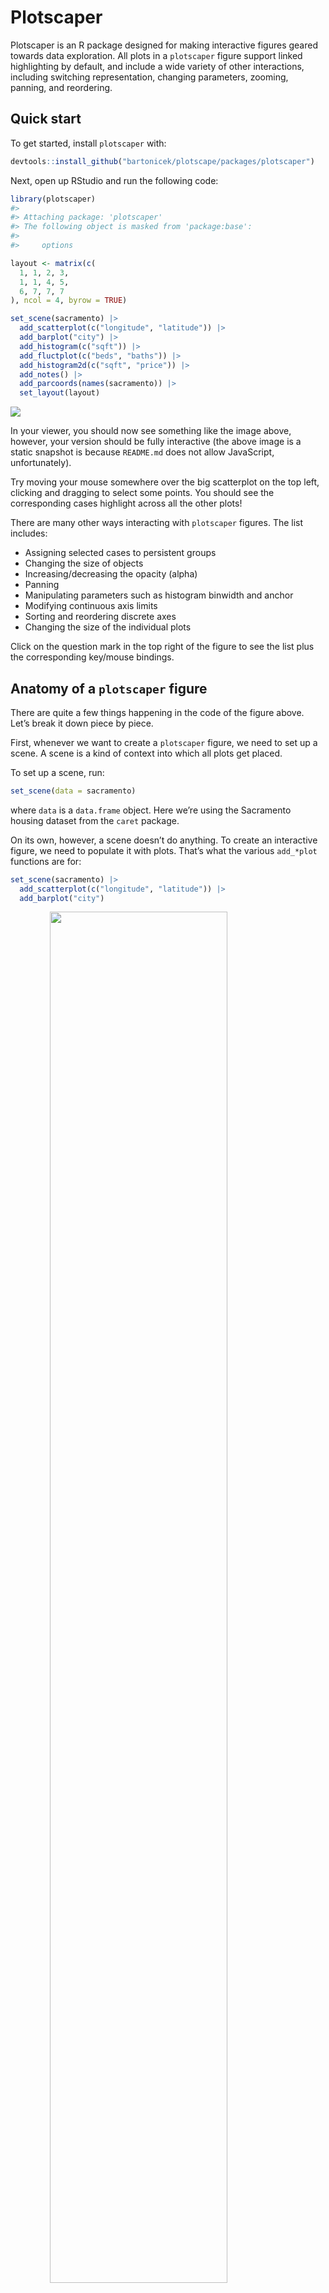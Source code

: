 
<!-- README.md is generated from README.Rmd. Please edit that file -->

# Plotscaper

<!-- badges: start -->
<!-- badges: end -->

Plotscaper is an R package designed for making interactive figures
geared towards data exploration. All plots in a `plotscaper` figure
support linked highlighting by default, and include a wide variety of
other interactions, including switching representation, changing
parameters, zooming, panning, and reordering.

## Quick start

To get started, install `plotscaper` with:

``` r
devtools::install_github("bartonicek/plotscape/packages/plotscaper")
```

Next, open up RStudio and run the following code:

``` r
library(plotscaper)
#> 
#> Attaching package: 'plotscaper'
#> The following object is masked from 'package:base':
#> 
#>     options

layout <- matrix(c(
  1, 1, 2, 3,
  1, 1, 4, 5,
  6, 7, 7, 7
), ncol = 4, byrow = TRUE)

set_scene(sacramento) |>
  add_scatterplot(c("longitude", "latitude")) |>
  add_barplot("city") |>
  add_histogram(c("sqft")) |>
  add_fluctplot(c("beds", "baths")) |>
  add_histogram2d(c("sqft", "price")) |>
  add_notes() |>
  add_parcoords(names(sacramento)) |>
  set_layout(layout)
```

<img src="man/figures/README-unnamed-chunk-3-1.png" style="display: block; margin: auto;" />

In your viewer, you should now see something like the image above,
however, your version should be fully interactive (the above image is a
static snapshot is because `README.md` does not allow JavaScript,
unfortunately).

Try moving your mouse somewhere over the big scatterplot on the top
left, clicking and dragging to select some points. You should see the
corresponding cases highlight across all the other plots!

There are many other ways interacting with `plotscaper` figures. The
list includes:

- Assigning selected cases to persistent groups
- Changing the size of objects
- Increasing/decreasing the opacity (alpha)
- Panning
- Manipulating parameters such as histogram binwidth and anchor
- Modifying continuous axis limits
- Sorting and reordering discrete axes
- Changing the size of the individual plots

Click on the question mark in the top right of the figure to see the
list plus the corresponding key/mouse bindings.

## Anatomy of a `plotscaper` figure

There are quite a few things happening in the code of the figure above.
Let’s break it down piece by piece.

First, whenever we want to create a `plotscaper` figure, we need to set
up a scene. A scene is a kind of context into which all plots get
placed.

To set up a scene, run:

``` r
set_scene(data = sacramento)
```

where `data` is a `data.frame` object. Here we’re using the Sacramento
housing dataset from the `caret` package.

On its own, however, a scene doesn’t do anything. To create an
interactive figure, we need to populate it with plots. That’s what the
various `add_*plot` functions are for:

``` r
set_scene(sacramento) |>
  add_scatterplot(c("longitude", "latitude")) |>
  add_barplot("city")
```

<img src="man/figures/README-unnamed-chunk-5-1.png" width="75%" height="75%" style="display: block; margin: auto;" />

As you can see above, this creates a simple interactive figure with a
scatterplot and a barplot. Not much more to it. We specify which
variables we want to plot by a simple character vector of their names.

Each `plotscaper` figure is a `htmlwidgets` widget, which means that,
whenever we print the underlying object, `htmlwidgets` generates and
packages up the underlying HTML and sends it to the RStudio viewer
(which is a kind of Web browser). Thus, if we do something like this,
nothing happens:

``` r
s <- set_scene(sacramento) |>
  add_scatterplot(c("longitude", "latitude")) |>
  add_barplot("city")
```

However, printing the `s` object generates the figure:

``` r
s
```

<img src="man/figures/README-unnamed-chunk-7-1.png" width="75%" height="75%" style="display: block; margin: auto;" />

We can use this fact to generate figures programmatically using R. For
example, here’s how we could create an interactive scatterplot matrix
(SPLOM) of the `Iris` dataset:

``` r

iris_smaller <- iris[, 1:3]
keys <- names(iris_smaller)

s <- set_scene(iris_smaller)

for (i in 1:3) {
  for (j in 1:3) {
    # Add a scatterplot if row & column no.'s different
    if (i != j) s <- s |> add_scatterplot(c(keys[i], keys[j]))
    # Add a histogram if row & column no.'s match
    else s <- s |> add_histogram(c(keys[i])) 
  }
}

s
```

<img src="man/figures/README-unnamed-chunk-8-1.png" style="display: block; margin: auto;" />

### Layout

We can control the figure layout by using the `set_layout` function.
This works similar to the `layout` function from the `graphics` package.
We give it a matrix of numeric values representing the plot ids, and the
figure automatically resizes the plots based on how many equal-sized
rectangles in a grid each plot takes up.

Here’s how we can create a figure with large scatterplot on the
top-left, a tall histogram on the right-hand side, a short wide
histogram on the bottom, and a small section for notes (not-(e)-plot,
pardon the pun) on the bottom-right:

``` r

layout <- matrix(c(
  1, 1, 2,
  1, 1, 2,
  3, 3, 4
), ncol = 3, byrow = TRUE)

set_scene(sacramento) |>
  add_scatterplot(c("sqft", "price")) |>
  add_histogram("price") |>
  add_histogram("sqft") |>
  add_notes() |>
  set_layout(layout)
```

<img src="man/figures/README-unnamed-chunk-9-1.png" style="display: block; margin: auto;" />

(it doesn’t matter in which order we call the `add_*` and `set_layout`
function, as all the important stuff happens when the HTML for the
figure gets generated)

The individual plots can still be resized by pressing and holding the
`S` key and then dragging a widget in the bottom right of the plot area.
Note however that this may result in gaps in the layout.

## Reducers

> This section goes into the deeper properties of `plotscaper`,

One of the main goals of the `plotscaper` project is to explore the ways
of combining graphical objects and statistics to produce interactive
visualizations that behave in some specific, consistent ways. Phew, that
was a mouthful.

A key idea for achieving this is the concept of reducers. A reducer is a
pair of functions:

- An *initial function* (`initialfn`) which takes no arguments and
  produces some value (also known as a “thunk”).
- A *reduce function* (`reducefn`) which combines two values to produce
  a new one.

Further, `initialfn` and `reducefn` must have the following two
properties:

``` r
reducefn(a, initialfn()) === a                                  # Unitality
reducefn(reducefn(a, b), c) === reducefn(a, reducefn(b, c))     # Associativity
```

If you’re familiar with how R’s higher-order `Reduce` function, `reduce`
/ `fold` functions from other programming languages, or if you know
something about [Monoids](https://en.wikipedia.org/wiki/Monoid), then
this should be fairly familiar. If this all looks weird to you, don’t
worry, it looked weird to me the first time I saw it too.

The important thing to grasp is that some functions that behave this way
and others don’t. For example, summation behaves like this:

``` r
1 + 0 == 1
#> [1] TRUE
(1 + 2) + 3 == 1 + (2 + 3)
#> [1] TRUE
```

multiplication does as well:

``` r
10 * 1 == 10
#> [1] TRUE
(10 * 20) * 30 == 10 * (20 * 30)
#> [1] TRUE
```

concatenation of strings too:

``` r
paste0("a", "") == "a"
#> [1] TRUE
paste0(paste0("a", "b"), "c") == paste0("a", paste0("b", "c"))
#> [1] TRUE
```

but, for example, exponentiation does not:

``` r
(2)^1 == 1                    # This is okay
#> [1] FALSE
(2 ^ 3) ^ 4 == 2 ^ (3 ^ 4)    # But this is not!
#> [1] FALSE
```

In `plotscaper`, we use reducers to compute the statistics underlying
the visualization. It is necessary for them to have the above properties
because otherwise otherwise some key graphical operations such as
stacking would not work.

But, I hear you say: “why is stacking important? can’t we just use
dodging?” I would argue that in the context of interactive graphics,
dodging is not a good idea, for several reasons. If we want our plots to
support bi-directional linked selection, then every graphical object
needs to be able to:

1.  Be selected
2.  Display selected parts
3.  (do both in a sensible manner)

This can be a problem with dodging. Specifically, since the parts of
each object are independent, linked selection can cause the overall
shape of the plot to vary wildly. For example, in a dodged barplot,
linked selection can cause bars to shrink and grow erratically, and
flicker in and out of existence. Further, since the height of the
tallest dodged sub-bar can change with selection, we may have to change
axis limits as well.

In contrast, in a stacked barplot, the overall shape of the plot stays
constant throughout linked selection. This is because the heights of the
stacked sub-bars add up to the height of the whole bars:

``` r
library(ggplot2)
library(patchwork)

set.seed(12345)
mtcars$cyl1 <- factor(mtcars$cyl)
mtcars$cyl2 <- factor(sample(mtcars$cyl))
mtcars$cyl3 <- factor(sample(mtcars$cyl))

p0 <- ggplot(mtcars, aes(am)) + 
  scale_x_continuous(breaks = c(0, 1), expand = c(0.2, 0.2)) +
  scale_y_continuous(breaks = seq(0, 24, by = 2), expand = c(0, 1)) +
  scale_fill_brewer(palette = "Set2") +
  guides(fill = "none") + 
  theme_bw() +
  theme(panel.grid = element_blank())

p <- list()

for (i in 1:3) {
  p[[i]] <- p0 + geom_bar(aes(fill = .data[[paste0("cyl", i)]]), width = 0.75)
  p[[3 + i]] <- p0 + geom_bar(aes(fill = .data[[paste0("cyl", i)]]), 
                              position = "dodge")
}

(p[[1]] + p[[2]] + p[[3]]) / (p[[4]] + p[[5]] + p[[6]])
```

<img src="man/figures/README-unnamed-chunk-15-1.png" style="display: block; margin: auto;" />

> Notice that in the top row, the overall shape of the bars remains the
> same, whereas in the bottom row it changes drastically. Also notice
> that in the bottom row, the upper y-axis limit changes from plot to
> plot. Finally, look at the bars in the middle bottom plot belonging to
> the category 1 - they are wider because the bar representing the
> orange subcategory is missing.

I haven’t found any good citation for this so far, but from my own
experience I would argue that interactive figures that change less with
interaction are more visually appealing and easier to read than figures
that change a lot. Also, from the [Gestalt principles of visual
perception](http://www.scholarpedia.org/article/Gestalt_principles), we
know that if we want to group things visually together, we place them in
a common, closed region. This is what stacking does.

However, for stacking to produce meaningful statistics, the summaries we
are stacking need to be *stackable*. For example, stacking counts and
sums produces bars which show a valid overall statistics, however,
stacking means does not. For example, the height of the bars in the
following plot is completely meaningless:

``` r
p0 + 
  geom_bar(aes(y = mpg, fill = cyl1), stat = "summary", fun = "mean",
           position = "stack") + # Just to highlight that we are, indeed, stacking 
  scale_y_continuous()
```

<img src="man/figures/README-unnamed-chunk-16-1.png" style="display: block; margin: auto;" />

> What kind of statistic is a sum of means?

And this is precisely what the definition of reducers guarantees.

``` r

library(htmlwidgets)

reducer1 <- reducer(
  name = "max",
  initialfn = JS("() => -Infinity"),
  reducefn = JS("(a, b) => Math.max(a, b)")
)

set_scene(sacramento) |>
  add_scatterplot(c("sqft", "price")) |>
  add_barplot(c("city", "price"), 
              options(reducer = reducer1))
```

<img src="man/figures/README-unnamed-chunk-17-1.png" style="display: block; margin: auto;" />

## Performance

While `plotscaper` wasn’t designed specifically for performance, it can
perform fairly well on moderately-sized datasets (thanks largely to the
work of the super smart people who optimize the JavaScript engines like
V8, rather than any real ability on my part).

For example, if you want to put it to a stress test, try creating a
figure with the entire `diamonds` dataset from the `ggplot2` package:

``` r
set_scene(ggplot2::diamonds) |>
  add_scatterplot(c("carat", "price")) |>
  add_fluctplot(c("cut", "color")) |>
  add_barplot(c("color"))
```

<img src="man/figures/README-unnamed-chunk-18-1.png" style="display: block; margin: auto;" />

With 50,000 cases, dragging to select points in the scatterplot becomes
a bit sluggish on my machine, but still fast enough to give the figure
an “interactive” rather than “slideshow” feel. Your mileage may vary.
Note that most of the slowdown is due to rendering rather than
computation - removing the scatterplot with its 50,000 points makes the
interactions a lot snappier.

Also, frustratingly, there seems to be a small slowdown when interacting
with the figure in the RStudio viewer panel rather than in the browser
window. Interestingly, this does not seem to be related to the dataset
size. I’m not very familiar with the RStudio internals and have no idea
why this might be, but for now, if you want faster interactions I
recommend just opening up a browser window, e.g. by clicking the icon in
the top right of the viewer:

<img src="man/figures/browser.png" width="75%" height="75%" style="display: block; margin: auto;" />

(if you know the reason behind this slowdown, please email me at
<abar435@aucklanduni.ac.nz>)

Anyway, if you need fast figures with larger datasets, I recommend:

- Run the figure in the browser rather than viewer
- Use plots which summarize the data (e.g. barplots, 2D histograms),
  rather than plots which show all of the datapoints
- If everything else fails, subsample the data
